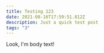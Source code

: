 ```yaml
---
title: Testing 123
date: 2021-08-16T17:59:51.812Z
description: Just a quick test post
tags: "3"
---
```

Look, I'm body text!
